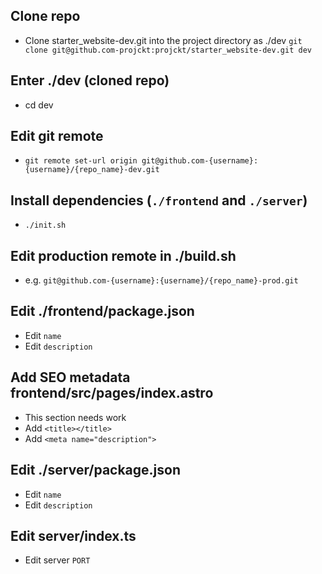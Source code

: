 ## Clone repo

- Clone starter_website-dev.git into the project directory as ./dev
  `git clone git@github.com-projckt:projckt/starter_website-dev.git dev`

## Enter ./dev (cloned repo)

- cd dev

## Edit git remote

- `git remote set-url origin git@github.com-{username}:{username}/{repo_name}-dev.git`

## Install dependencies (`./frontend` and `./server`)

- `./init.sh`

## Edit production remote in ./build.sh

- e.g. `git@github.com-{username}:{username}/{repo_name}-prod.git`

## Edit ./frontend/package.json

- Edit `name`
- Edit `description`

## Add SEO metadata frontend/src/pages/index.astro

- This section needs work
- Add `<title></title>`
- Add `<meta name="description">`

## Edit ./server/package.json

- Edit `name`
- Edit `description`

## Edit server/index.ts

- Edit server `PORT`
